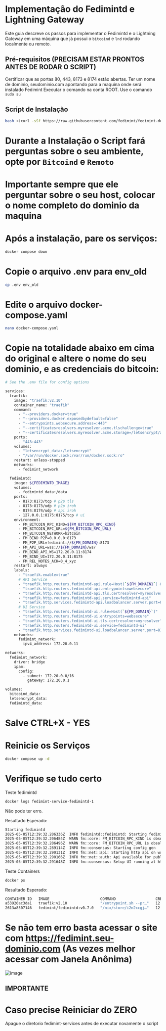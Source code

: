 # Implementação do Fedimintd e Lightning Gateway

Este guia descreve os passos para implementar o Fedimintd e o Lightning Gateway em uma máquina que já possui o `bitcoind` e `lnd` rodando localmente ou remoto.

## Pré-requisitos (PRECISAM ESTAR PRONTOS ANTES DE RODAR O SCRIPT)
Certificar que as portas 80, 443, 8173 e 8174 estão abertas.
Ter um nome de dominio, seudominio.com apontando para a maquina onde será instalado Fedimint
Executar o comando na conta ROOT. Use o comando `sudo su`


## Script de Instalação
```bash
bash <(curl -sSf https://raw.githubusercontent.com/fedimint/fedimint-docker/master/downloader.sh)
```
# Durante a Instalação o Script fará perguntas sobre o seu ambiente, opte por `Bitcoind` e `Remoto`
# Importante sempre que ele perguntar sobre o seu host, colocar o nome completo do dominio da maquina
# Após a instalação, pare os serviços:
```bash
docker compose down
```
# Copie o arquivo .env para env_old
```bash
cp .env env_old
```
# Edite o arquivo docker-compose.yaml
```bash
nano docker-compose.yaml
```
# Copie na totalidade abaixo em cima do original e altere o nome do seu dominio, e as credenciais do bitcoin:
```bash
# See the .env file for config options

services:
  traefik:
    image: "traefik:v2.10"
    container_name: "traefik"
    command:
      - "--providers.docker=true"
      - "--providers.docker.exposedbydefault=false"
      - "--entrypoints.websecure.address=:443"
      - "--certificatesresolvers.myresolver.acme.tlschallenge=true"
      - "--certificatesresolvers.myresolver.acme.storage=/letsencrypt/acme.json"
    ports:
      - "443:443"
    volumes:
      - "letsencrypt_data:/letsencrypt"
      - "/var/run/docker.sock:/var/run/docker.sock:ro"
    restart: unless-stopped
    networks:
      - fedimint_network

  fedimintd:
    image: ${FEDIMINTD_IMAGE}
    volumes:
      - fedimintd_data:/data
    ports:
      - 8173:8173/tcp # p2p tls
      - 8173:8173/udp # p2p iroh
      - 8174:8174/udp # api iroh
      - 127.0.0.1:8175:8175/tcp # ui
    environment:
      - FM_BITCOIN_RPC_KIND=${FM_BITCOIN_RPC_KIND}
      - FM_BITCOIN_RPC_URL=${FM_BITCOIN_RPC_URL}
      - FM_BITCOIN_NETWORK=bitcoin
      - FM_BIND_P2P=0.0.0.0:8173
      - FM_P2P_URL=fedimint://${FM_DOMAIN}:8173
      - FM_API_URL=wss://${FM_DOMAIN}/ws/
      - FM_BIND_API_WS=172.20.0.11:8174
      - FM_BIND_UI=172.20.0.11:8175
      - FM_REL_NOTES_ACK=0_4_xyz
    restart: always
    labels:
      - "traefik.enable=true"
      # API Service
      - "traefik.http.routers.fedimintd-api.rule=Host(`${FM_DOMAIN}`) && Path(`/ws/`)"
      - "traefik.http.routers.fedimintd-api.entrypoints=websecure"
      - "traefik.http.routers.fedimintd-api.tls.certresolver=myresolver"
      - "traefik.http.routers.fedimintd-api.service=fedimintd-api"
      - "traefik.http.services.fedimintd-api.loadbalancer.server.port=8174"
      # UI Service
      - "traefik.http.routers.fedimintd-ui.rule=Host(`${FM_DOMAIN}`)"
      - "traefik.http.routers.fedimintd-ui.entrypoints=websecure"
      - "traefik.http.routers.fedimintd-ui.tls.certresolver=myresolver"
      - "traefik.http.routers.fedimintd-ui.service=fedimintd-ui"
      - "traefik.http.services.fedimintd-ui.loadbalancer.server.port=8175"
    networks:
      fedimint_network:
        ipv4_address: 172.20.0.11

networks:
  fedimint_network:
    driver: bridge
    ipam:
      config:
        - subnet: 172.20.0.0/16
          gateway: 172.20.0.1

volumes:
  bitcoind_data:
  letsencrypt_data:
  fedimintd_data:
```
# Salve CTRL+X - YES
# Reinicie os Serviços
```bash
docker compose up -d
```
# Verifique se tudo certo
Teste fedimintd
```bash
docker logs fedimint-service-fedimintd-1
```
Não pode ter erro.

Resultado Esperado:
```bash
Starting fedimintd
2025-05-05T12:39:32.206336Z  INFO fedimintd::fedimintd: Starting fedimintd (version: 0.7.0 version_hash: b983d25d4c3cce1751c54e3ad0230fc507e3aeec)
2025-05-05T12:39:32.206484Z  WARN fm::core: FM_BITCOIN_RPC_KIND is obsolete, use FM_DEFAULT_BITCOIN_RPC_KIND instead
2025-05-05T12:39:32.206496Z  WARN fm::core: FM_BITCOIN_RPC_URL is obsolete, use FM_DEFAULT_BITCOIN_RPC_URL instead
2025-05-05T12:39:32.289114Z  INFO fm::consensus: Starting config gen
2025-05-05T12:39:32.290131Z  INFO fm::net::api: Starting http api on ws://172.20.0.11:8174
2025-05-05T12:39:32.290166Z  INFO fm::net::auth: Api available for public access
2025-05-05T12:39:32.291648Z  INFO fm::consensus: Setup UI running at http://172.20.0.11:8175 🚀
```
Teste Containers
```bash
docker ps
```
Resultado Esperado:
```bash
CONTAINER ID   IMAGE                       COMMAND                  CREATED          STATUS          PORTS                                                                                          NAMES
a53920ac3da1   traefik:v2.10               "/entrypoint.sh --pr…"   12 seconds ago   Up 11 seconds   80/tcp, 0.0.0.0:443->443/tcp                                                                   traefik
2613a8507146   fedimint/fedimintd:v0.7.0   "/nix/store/i2n2xcgj…"   12 seconds ago   Up 11 seconds   0.0.0.0:8173->8173/tcp, 0.0.0.0:8173-8174->8173-8174/udp, 8174/tcp, 127.0.0.1:8175->8175/tcp   fedimint-service-fedimintd-1
```

# Se não tem erro basta acessar o site com https://fedimint.seu-dominio.com (As vezes melhor acessar com Janela Anônima)
![image](https://github.com/user-attachments/assets/225cb7a5-2aa1-46ed-a580-58c1f83fa3f4)


## IMPORTANTE

# Caso precise Reiniciar do ZERO
Apague o diretorio fedimint-services antes de executar novamente o script

